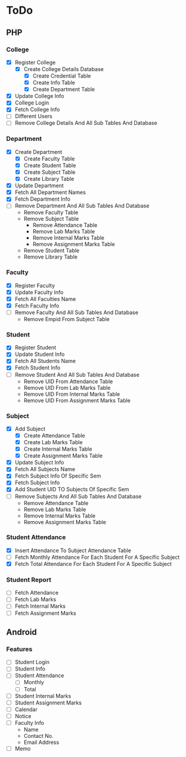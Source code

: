 # ToDo

## PHP

### College

- [x] Register College
  - [x] Create College Details Database
    - [x] Create Credential Table
    - [x] Create Info Table
    - [x] Create Department Table
- [x] Update College Info
- [x] College Login
- [x] Fetch College Info
- [ ] Different Users
- [ ] Remove College Details And All Sub Tables And Database

### Department

- [x] Create Department
  - [x] Create Faculty Table
  - [x] Create Student Table
  - [x] Create Subject Table
  - [x] Create Library Table
- [x] Update Department
- [x] Fetch All Department Names
- [x] Fetch Department Info
- [ ] Remove Department And All Sub Tables And Database
  - Remove Faculty Table
  - Remove Subject Table
    - Remove Attendance Table
    - Remove Lab Marks Table
    - Remove Internal Marks Table
    - Remove Assignment Marks Table
  - Remove Student Table
  - Remove Library Table

### Faculty

- [x] Register Faculty
- [x] Update Faculty Info
- [x] Fetch All Faculties Name
- [x] Fetch Faculty Info
- [ ] Remove Faculty And All Sub Tables And Database
  - Remove Empid From Subject Table

### Student

- [x] Register Student
- [x] Update Student Info
- [x] Fetch All Students Name
- [x] Fetch Student Info
- [ ] Remove Student And All Sub Tables And Database
  - Remove UID From Attendance Table
  - Remove UID From Lab Marks Table
  - Remove UID From Internal Marks Table
  - Remove UID From Assignment Marks Table

### Subject

- [x] Add Subject
  - [x] Create Attendance Table
  - [x] Create Lab Marks Table
  - [x] Create Internal Marks Table
  - [x] Create Assignment Marks Table
- [x] Update Subject Info
- [x] Fetch All Subjects Name
- [x] Fetch Subject Info Of Specific Sem
- [x] Fetch Subject Info
- [x] Add Student UID TO Subjects Of Specific Sem
- [ ] Remove Subjects And All Sub Tables And Database
  - Remove Attendance Table
  - Remove Lab Marks Table
  - Remove Internal Marks Table
  - Remove Assignment Marks Table

### Student Attendance

- [x] Insert Attendance To Subject Attendance Table
- [ ] Fetch Monthly Attendance For Each Student For A Specific Subject
- [x] Fetch Total Attendance For Each Student For A Specific Subject

### Student Report

- [ ] Fetch Attendance
- [ ] Fetch Lab Marks
- [ ] Fetch Internal Marks
- [ ] Fetch Assignment Marks

## Android

### Features

- [ ] Student Login
- [ ] Student Info
- [ ] Student Attendance
  - [ ] Monthly
  - [ ] Total
- [ ] Student Internal Marks
- [ ] Student Assignment Marks
- [ ] Calendar
- [ ] Notice
- [ ] Faculty Info
  - Name
  - Contact No.
  - Email Address
- [ ] Memo
